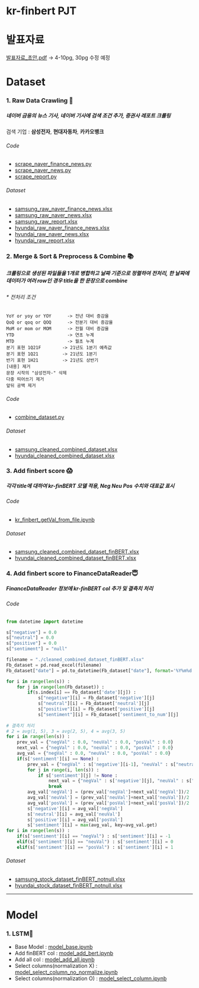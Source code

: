 # kr-finbert PJT

# 발표자료
[발표자료_초안.pdf](https://github.com/SNU-dataproject/kr-finbert/blob/main/220614%20%EB%B9%85%EB%8D%B0%EC%9D%B4%ED%84%B0%20%EB%B0%9C%ED%91%9C_%EC%B4%88%EC%95%88.pdf)
-> 4-10pg, 30pg 수정 예정

# Dataset
### 1. Raw Data Crawling 📄
##### 네이버 금융의 뉴스 기사, 네이버 기사에 검색 조건 추가, 증권사 레포트 크롤링
검색 기업 : **삼성전자**, **현대자동차**, **카카오뱅크**
###### Code
* [scrape_naver_finance_news.py](https://github.com/SNU-dataproject/kr-finbert/blob/main/scrape_naver_finance_news.py)
* [scrape_naver_news.py](https://github.com/SNU-dataproject/kr-finbert/blob/main/scrape_naver_news.py)
* [scrape_report.py](https://github.com/SNU-dataproject/kr-finbert/blob/main/scrape_report.py)
###### Dataset
* [samsung_raw_naver_finance_news.xlsx](https://github.com/SNU-dataproject/kr-finbert/blob/main/datasets/samsung/samsung_raw_naver_finance_news.xlsx)
* [samsung_raw_naver_news.xlsx](https://github.com/SNU-dataproject/kr-finbert/blob/main/datasets/samsung_raw_naver_news.xlsx)
* [samsung_raw_report.xlsx](https://github.com/SNU-dataproject/kr-finbert/blob/main/datasets/samsung_raw_report.xlsx)
* [hyundai_raw_naver_finance_news.xlsx](https://github.com/SNU-dataproject/kr-finbert/blob/main/datasets/hyundai_raw_naver_finance_news.xlsx)
* [hyundai_raw_naver_news.xlsx](https://github.com/SNU-dataproject/kr-finbert/blob/main/datasets/hyundai_raw_naver_news.xlsx)
* [hyundai_raw_report.xlsx](https://github.com/SNU-dataproject/kr-finbert/blob/main/datasets/hyundai_raw_report.xlsx)

### 2. Merge & Sort & Preprocess & Combine 📚
##### 크롤링으로 생성된 파일들을 1개로 병합하고 날짜 기준으로 정렬하여 전처리, 한 날짜에 데이터가 여러 row인 경우 title을 한 문장으로 combine
###### * 전처리 조건
```
YoY or yoy or YOY      -> 전년 대비 증감율
QoQ or qoq or QOQ      -> 전분기 대비 증감율
MoM or mom or MOM      -> 전월 대비 증감율
YTD                    -> 연초 누계
MTD                    -> 월초 누계
분기 표현 1Q21F        -> 21년도 1분기 예측값
분기 표현 1Q21         -> 21년도 1분기
반기 표현 1H21         -> 21년도 상반기
[내용] 제거
문장 시작의 "삼성전자-" 삭제
다중 띄어쓰기 제거
앞뒤 공백 제거
```

###### Code
* [combine_dataset.py](https://github.com/SNU-dataproject/kr-finbert/blob/main/combine_dataset.py)
###### Dataset
* [samsung_cleaned_combined_dataset.xlsx](https://github.com/SNU-dataproject/kr-finbert/blob/main/datasets/samsung_cleaned_combined_dataset.xlsx)
* [hyundai_cleaned_combined_dataset.xlsx](https://github.com/SNU-dataproject/kr-finbert/blob/main/datasets/hyundai_cleaned_combined_dataset.xlsx)


### 3. Add finbert score 😱
##### 각각 title에 대하여 kr-finBERT 모델 적용, Neg Neu Pos 수치와 대표값 표시
###### Code
* [kr_finbert_getVal_from_file.ipynb](https://github.com/SNU-dataproject/kr-finbert/blob/main/kr_finbert_getVal_from_file.ipynb)
###### Dataset
* [samsung_cleaned_combined_dataset_finBERT.xlsx](https://github.com/SNU-dataproject/kr-finbert/blob/main/datasets/samsung_cleaned_combined_dataset_finBERT.xlsx)
* [hyundai_cleaned_combined_dataset_finBERT.xlsx](https://github.com/SNU-dataproject/kr-finbert/blob/main/datasets/hyundai_cleaned_combined_dataset_finBERT.xlsx)

### 4. Add finbert score to FinanceDataReader😇
##### FinanceDataReader 정보에 kr-finBERT col 추가 및 결측치 처리
###### Code
``` python
from datetime import datetime

s["negative"] = 0.0
s["neutral"] = 0.0
s["positive"] = 0.0
s["sentiment"] = "null"

filename = "./cleaned_combined_dataset_finBERT.xlsx"
Fb_dataset = pd.read_excel(filename)
Fb_dataset["date"] = pd.to_datetime(Fb_dataset["date"], format='%Y%m%d')

for i in range(len(s)) : 
    for j in range(len(Fb_dataset)) :
        if(s.index[i] == Fb_dataset['date'][j]) :
            s["negative"][i] = Fb_dataset['negative'][j]
            s["neutral"][i] = Fb_dataset['neutral'][j]
            s["positive"][i] = Fb_dataset['positive'][j]
            s["sentiment"][i] = Fb_dataset['sentiment_to_num'][j]
            
# 결측치 처리
# 2 = avg(1, 5), 3 = avg(2, 5), 4 = avg(3, 5) 
for i in range(len(s)) : 
    prev_val = {"negVal" : 0.0, "neuVal" : 0.0, "posVal" : 0.0}
    next_val = {"negVal" : 0.0, "neuVal" : 0.0, "posVal" : 0.0}
    avg_val = {"negVal" : 0.0, "neuVal" : 0.0, "posVal" : 0.0}
    if(s['sentiment'][i] == None) :
        prev_val = {"negVal" : s['negative'][i-1], "neuVal" : s["neutral"][i-1], "posVal" : s["positive"][i-1]}
        for j in range(i, len(s)) :
            if s['sentiment'][j] != None :
                next_val = {"negVal" : s['negative'][j], "neuVal" : s["neutral"][j], "posVal" : s["positive"][j]}
                break
        avg_val['negVal'] = (prev_val['negVal']+next_val['negVal'])/2
        avg_val['neuVal'] = (prev_val['neuVal']+next_val['neuVal'])/2
        avg_val['posVal'] = (prev_val['posVal']+next_val['posVal'])/2
        s['negative'][i] = avg_val['negVal']
        s['neutral'][i] = avg_val['neuVal']
        s['positive'][i] = avg_val['posVal']
        s['sentiment'][i] = max(avg_val, key=avg_val.get)
for i in range(len(s)) :
    if(s['sentiment'][i] == "negVal") : s['sentiment'][i] = -1
    elif(s['sentiment'][i] == "neuVal") : s['sentiment'][i] = 0
    elif(s['sentiment'][i] == "posVal") : s['sentiment'][i] = 1
```
###### Dataset
* [samsung_stock_dataset_finBERT_notnull.xlsx](https://github.com/SNU-dataproject/kr-finbert/blob/main/datasets/samsung_stock_dataset_finBERT_notnull.xlsx)
* [hyundai_stock_dataset_finBERT_notnull.xlsx](https://github.com/SNU-dataproject/kr-finbert/blob/main/datasets/hyundai_stock_dataset_finBERT_notnull.xlsx)

---

# Model
### 1. LSTM📝
* Base Model : [model_base.ipynb](https://github.com/SNU-dataproject/kr-finbert/blob/main/model/model_base.ipynb)
* Add finBERT col : [model_add_bert.ipynb](https://github.com/SNU-dataproject/kr-finbert/blob/main/model/model_add_bert.ipynb)
* Add all col : [model_add_all.ipynb](https://github.com/SNU-dataproject/kr-finbert/blob/main/model/model_add_all.ipynb)
* Select columns(normalization X) : [model_select_column_no_normalize.ipynb](https://github.com/SNU-dataproject/kr-finbert/blob/main/model/model_select_column_no_normalize.ipynb)
* Select columns(normalization O) : [model_select_column.ipynb](https://github.com/SNU-dataproject/kr-finbert/blob/main/model/model_select_column.ipynb)

